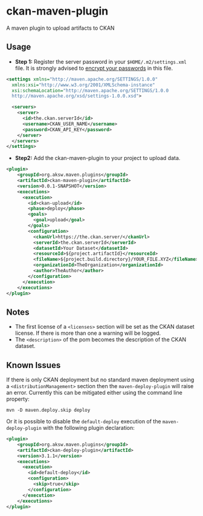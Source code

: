 # ckan-maven-plugin
A maven plugin to upload artifacts to CKAN

## Usage

* **Step 1:** Register the server password in your `$HOME/.m2/settings.xml` file.
It is strongly advised to [encrypt your passwords](https://maven.apache.org/guides/mini/guide-encryption.html) in this file.

```xml
<settings xmlns="http://maven.apache.org/SETTINGS/1.0.0"
  xmlns:xsi="http://www.w3.org/2001/XMLSchema-instance"
  xsi:schemaLocation="http://maven.apache.org/SETTINGS/1.0.0
  http://maven.apache.org/xsd/settings-1.0.0.xsd">

  <servers>
    <server>
      <id>the.ckan.serverId</id>
      <username>CKAN_USER_NAME</username>
      <password>CKAN_API_KEY</password>
    </server>
  </servers>
</settings>
```

* **Step2:** Add the ckan-maven-plugin to your project to upload data.
```xml
<plugin>
    <groupId>org.aksw.maven.plugins</groupId>
    <artifactId>ckan-maven-plugin</artifactId>
    <version>0.0.1-SNAPSHOT</version>
    <executions>
      <execution>
        <id>ckan-upload</id>
        <phase>deploy</phase>
        <goals>
          <goal>upload</goal>
        </goals>            
        <configuration>
          <ckanUrl>https://the.ckan.server/</ckanUrl>
          <serverId>the.ckan.serverId</serverId>
          <datasetId>Your Dataset</datasetId>
          <resourceId>${project.artifactId}</resourceId>
          <fileName>${project.build.directory}/YOUR_FILE.XYZ</fileName>
          <organizationId>TheOrganization</organizationId>
          <author>TheAuthor</author>
        </configuration>
      </execution>
    </executions>            
</plugin>
```

## Notes

* The first license of a `<licenses>` section will be set as the CKAN dataset license. If there is more than one a warning will be logged.
* The `<description>` of the pom becomes the description of the CKAN dataset.

## Known Issues

If there is only CKAN deployment but no standard maven deployment using a `<distributionManagement>` section then the `maven-deploy-plugin` will raise an error.
Currently this can be mitigated either using the command line property:

`mvn -D maven.deploy.skip deploy`

Or it is possible to disable the `default-deploy` execution of the `maven-deploy-plugin` with the following plugin declaration:

```xml
<plugin>
    <groupId>org.aksw.maven.plugins</groupId>
    <artifactId>ckan-deploy-plugin</artifactId>
    <version>3.1.1</version>
    <executions>
      <execution>
        <id>default-deploy</id>
        <configuration>
          <skip>true</skip>
        </configuration>
      </execution>
    </executions>
</plugin>
```

